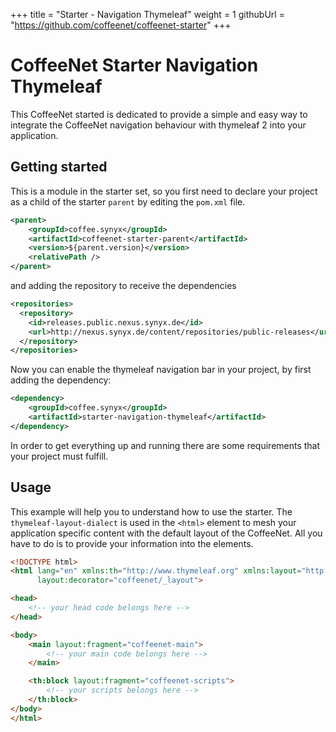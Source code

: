 +++
title = "Starter - Navigation Thymeleaf"
weight = 1
githubUrl = "https://github.com/coffeenet/coffeenet-starter"
+++


# CoffeeNet Starter Navigation Thymeleaf

This CoffeeNet started is dedicated to provide a simple and easy way
to integrate the CoffeeNet navigation behaviour with thymeleaf 2 into your application.

## Getting started

This is a module in the starter set, so you first need to declare your project
as a child of the starter `parent` by editing the `pom.xml` file.

```xml
<parent>
    <groupId>coffee.synyx</groupId>
    <artifactId>coffeenet-starter-parent</artifactId>
    <version>${parent.version}</version>
    <relativePath />
</parent>
```

and adding the repository to receive the dependencies

```xml
<repositories>
  <repository>
    <id>releases.public.nexus.synyx.de</id>
    <url>http://nexus.synyx.de/content/repositories/public-releases</url>
  </repository>
</repositories>
```

Now you can enable the thymeleaf navigation bar in your project,
by first adding the dependency:

```xml
<dependency>
    <groupId>coffee.synyx</groupId>
    <artifactId>starter-navigation-thymeleaf</artifactId>
</dependency>
```

In order to get everything up and running there are some requirements that
your project must fulfill.


## Usage

This example will help you to understand how to use the starter.
The `thymeleaf-layout-dialect` is used in the `<html>` element
to mesh your application specific content with the default layout of the CoffeeNet.
All you have to do is to provide your information into the elements.

```html
<!DOCTYPE html>
<html lang="en" xmlns:th="http://www.thymeleaf.org" xmlns:layout="http://www.ultraq.net.nz/thymeleaf/layout"
      layout:decorator="coffeenet/_layout">

<head>
    <!-- your head code belongs here -->
</head>

<body>
    <main layout:fragment="coffeenet-main">
        <!-- your main code belongs here -->
    </main>

    <th:block layout:fragment="coffeenet-scripts">
        <!-- your scripts belongs here -->
    </th:block>
</body>
</html>
```